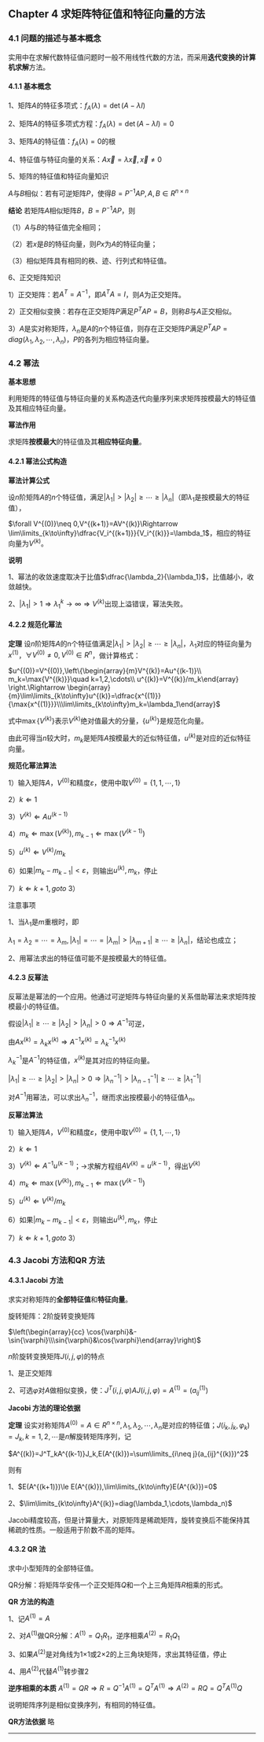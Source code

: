 ## Chapter 4 求矩阵特征值和特征向量的方法 

### 4.1 问题的描述与基本概念

实用中在求解代数特征值问题时一般不用线性代数的方法，而采用**迭代变换的计算机求解**方法。

#### 4.1.1 基本概念

1、矩阵$A$的特征多项式：$f_A(\lambda)=\det{(A-\lambda I)}$

2、矩阵$A$的特征多项式方程：$f_A(\lambda)=\det{(A-\lambda I)}=0$

3、矩阵$A$的特征值：$f_A(\lambda)=0$的根

4、特征值与特征向量的关系：$A\vec{x}=\lambda\vec{x},\vec{x}\neq 0$

5、矩阵的特征值和特征向量知识

$A$与$B$相似：若有可逆矩阵$P$，使得$B=P^{-1}AP,A,B\in R^{n\times n}$

**结论** 若矩阵$A$相似矩阵$B$，$B=P^{-1}AP$，则

（1）$A$与$B$的特征值完全相同；

（2）若$x$是$B$的特征向量，则$Px$为$A$的特征向量；

（3）相似矩阵具有相同的秩、迹、行列式和特征值。

6、正交矩阵知识

1）正交矩阵：若$A^T=A^{-1}$，即$A^TA=I$，则$A$为正交矩阵。

2）正交相似变换：若存在正交矩阵$P$满足$P^TAP=B$，则称$B$与$A$正交相似。

3）$A$是实对称矩阵，$\lambda_n$是$A$的$n$个特征值，则存在正交矩阵$P$满足$P^TAP=diag(\lambda_1,\lambda_2,\cdots,\lambda_n)$，$P$的各列为相应特征向量。

### 4.2 幂法

**基本思想** 

利用矩阵的特征值与特征向量的关系构造迭代向量序列来求矩阵按模最大的特征值及其相应特征向量。

**幂法作用** 

求矩阵**按模最大**的特征值及其**相应特征向量**。

#### 4.2.1 幂法公式构造

**幂法计算公式**

设$n$阶矩阵$A$的$n$个特征值，满足$|\lambda_1|>|\lambda_2|\ge\cdots\ge|\lambda_n|$（即$\lambda_1$是按模最大的特征值），

$\forall V^{(0)}\neq 0,V^{(k+1)}=AV^{(k)}\Rightarrow \lim\limits_{k\to\infty}\dfrac{V_i^{(k+1)}}{V_i^{(k)}}=\lambda_1$，相应的特征向量为$V^{(k)}$。

**说明**

1、幂法的收敛速度取决于比值$\dfrac{\lambda_2}{\lambda_1}$，比值越小，收敛越快。

2、$|\lambda_1|>1\Rightarrow \lambda_1^k\to\infty\Rightarrow V^{(k)}$出现上溢错误，幂法失败。

#### 4.2.2 规范化幂法

**定理** 设$n$阶矩阵$A$的n个特征值满足$|\lambda_1|>|\lambda_2|\ge\cdots\ge|\lambda_n|$，$\lambda_1$对应的特征向量为$x^{(1)}$，$\forall V^{(0)}\neq0,V^{(0)}\in R^n$，做计算格式：

$u^{(0)}=V^{(0)},\left\{\begin{array}{m}V^{(k)}=Au^{(k-1)}\\
    m_k=\max{V^{(k)}}\quad k=1,2,\cdots\\
u^{(k)}=V^{(k)}/m_k\end{array}
\right.\Rightarrow \begin{array}{m}\lim\limits_{k\to\infty}u^{(k)}=\dfrac{x^{(1)}}{\max{x^{(1)}}}\\\lim\limits_{k\to\infty}m_k=\lambda_1\end{array}$

式中$\max{\{V^{(k)}\}}$表示$V^{(k)}$绝对值最大的分量，$\{u^{(k)}\}$是规范化向量。

由此可得当$n$较大时，$m_k$是矩阵$A$按模最大的近似特征值，$u^{(k)}$是对应的近似特征向量。

**规范化幂法算法** 

1）输入矩阵$A$，$V^{(0)}$和精度$\varepsilon$，使用中取$V^{(0)}=\{1,1,\cdots,1\}$

2）$k\Leftarrow 1$

3）$V^{(k)}\Leftarrow Au^{(k-1)}$

4）$m_k\Leftarrow \max{(V^{(k)})},m_{k-1}\Leftarrow\max{(V^{(k-1)})}$

5）$u^{(k)}\Leftarrow V^{(k)}/m_k$

6）如果$|m_k-m_{k-1}|<\varepsilon$，则输出$u^{(k)},m_k$，停止

7）$k\Leftarrow k+1,goto$ 3）

注意事项

1、当$\lambda_1$是$m$重根时，即

$\lambda_1=\lambda_2=\cdots=\lambda_m,|\lambda_1|=\cdots=|\lambda_m|>|\lambda_{m+1}|\ge\cdots\ge|\lambda_n|$，结论也成立；

2、用幂法求出的特征值可能不是按模最大的特征值。

#### 4.2.3 反幂法

反幂法是幂法的一个应用。他通过可逆矩阵与特征向量的关系借助幂法来求矩阵按模最小的特征值。

假设$|\lambda_1|\ge\cdots\ge|\lambda_2|>|\lambda_n|>0\Rightarrow A^{-1}$可逆，

由$Ax^{(k)}=\lambda_kx^{(k)}\Rightarrow A^{-1}x^{(k)}=\lambda^{-1}_kx^{(k)}$

$\lambda^{-1}_k$是$A^{-1}$的特征值，$x^{(k)}$是其对应的特征向量。

$|\lambda_1|\ge\cdots\ge|\lambda_2|>|\lambda_n|>0\Rightarrow |\lambda_n^{-1}|>|\lambda^{-1}_{n-1}|\ge\cdots\ge|\lambda^{-1}_1|$

对$A^{-1}$用幂法，可以求出$\lambda_n^{-1}$，继而求出按模最小的特征值$\lambda_n$。

**反幂法算法**

1）输入矩阵$A$，$V^{(0)}$和精度$\varepsilon$，使用中取$V^{(0)}=\{1,1,\cdots,1\}$

2）$k\Leftarrow 1$

3）$V^{(k)}\Leftarrow A^{-1}u^{(k-1)}$；→求解方程组$AV^{(k)}=u^{(k-1)}$，得出$V^{(k)}$

4）$m_k\Leftarrow \max{(V^{(k)})},m_{k-1}\Leftarrow\max{(V^{(k-1)})}$

5）$u^{(k)}\Leftarrow V^{(k)}/m_k$

6）如果$|m_k-m_{k-1}|<\varepsilon$，则输出$u^{(k)},m_k$，停止

7）$k\Leftarrow k+1,goto$ 3）

### 4.3 Jacobi 方法和QR 方法

#### 4.3.1 Jacobi 方法

求实对称矩阵的**全部特征值**和**特征向量**。

旋转矩阵：2阶旋转变换矩阵

$\left(\begin{array}{cc} \cos{\varphi}&-\sin{\varphi}\\\sin{\varphi}&\cos{\varphi}\end{array}\right)$

$n$阶旋转变换矩阵$J(i,j,\varphi)$的特点

1、是正交矩阵

2、可选$\varphi$对$A$做相似变换，使：$J^T(i,j,\varphi)AJ(i,j,\varphi)=A^{(1)}=(a_{ij}^{(1)})$

**Jacobi 方法的理论依据**

**定理** 设实对称矩阵$A^{(0)}=A\in R^{n\times n},\lambda_1,\lambda_2,\cdots,\lambda_n$是对应的特征值；$J(i_k,j_k,\varphi_k)=J_k,k=1,2,\cdots$是$n$解旋转矩阵序列，记

$A^{(k)}=J^T_kA^{(k-1)}J_k,E(A^{(k)})=\sum\limits_{i\neq j}(a_{ij}^{(k)})^2$

则有

1、$E(A^{(k+1)})\le E(A^{(k)}),\lim\limits_{k\to\infty}E(A^{(k)})=0$

2、$\lim\limits_{k\to\infty}A^{(k)}=diag(\lambda_1,\cdots,\lambda_n)$

Jacobi精度较高，但是计算量大，对原矩阵是稀疏矩阵，旋转变换后不能保持其稀疏的性质。一般适用于阶数不高的矩阵。

#### 4.3.2 QR 法

求中小型矩阵的全部特征值。

QR分解：将矩阵华安伟一个正交矩阵$Q$和一个上三角矩阵$R$相乘的形式。

**QR 方法的构造**

1、记$A^{(1)}=A$

2、对$A^{(1)}$做QR分解：$A^{(1)}=Q_1R_1$，逆序相乘$A^{(2)}=R_1Q_1$

3、如果$A^{(2)}$是对角线为1×1或2×2的上三角块矩阵，求出其特征值，停止

4、用$A^{(2)}$代替$A^{(1)}$转步骤2

**逆序相乘的本质** $A^{(1)}=QR\Rightarrow R=Q^{-1}A^{(1)}=Q^TA^{(1)}\Rightarrow A^{(2)}=RQ=Q^TA^{(1)}Q$

说明矩阵序列是相似变换序列，有相同的特征值。

**QR方法依据** 略

---
